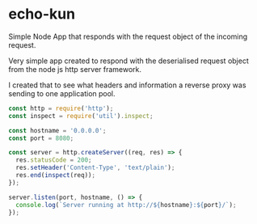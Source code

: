 # echo-kun
Simple Node App that responds with the request object of the incoming request.

Very simple app created to respond with the deserialised request object from the node js http server framework.

I created that to see what headers and information a reverse proxy was sending to one application pool.

```js
const http = require('http');
const inspect = require('util').inspect;

const hostname = '0.0.0.0';
const port = 8080;

const server = http.createServer((req, res) => {
  res.statusCode = 200;
  res.setHeader('Content-Type', 'text/plain');
  res.end(inspect(req));
});

server.listen(port, hostname, () => {
  console.log(`Server running at http://${hostname}:${port}/`);
});
```
